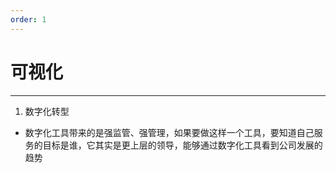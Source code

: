 ```yaml
---
order: 1
---
```

# 可视化
---
1. 数字化转型
- 数字化工具带来的是强监管、强管理，如果要做这样一个工具，要知道自己服务的目标是谁，它其实是更上层的领导，能够通过数字化工具看到公司发展的趋势